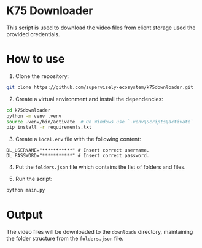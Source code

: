 # K75 Downloader

This script is used to download the video files from client storage used the provided credentials.

# How to use

1. Clone the repository:

```bash
git clone https://github.com/supervisely-ecosystem/k75downloader.git
```

2. Create a virtual environment and install the dependencies:

```bash
cd k75downloader
python -m venv .venv
source .venv/bin/activate  # On Windows use `.venv\Scripts\activate`
pip install -r requirements.txt
```

3. Create a `local.env` file with the following content:

```env
DL_USERNAME="***********" # Insert correct username.
DL_PASSWORD="***********" # Insert correct password.
```

4. Put the `folders.json` file which contains the list of folders and files.

5. Run the script:

```bash
python main.py
```

# Output

The video files will be downloaded to the `downloads` directory, maintaining the folder structure from the `folders.json` file.